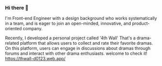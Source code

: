 ### Hi there 👋
I'm Front-end Engineer with a design background who works systematically in a team, and is eager to join an open-minded, innovative, and product-oriented company.

Recently, I developed a personal project called '4th Wall' 
That's a drama-related platform that allows users to collect and rate their favorite dramas. On this platform, users can engage in discussions about dramas through forums and interact with other drama enthusiasts.
welcome to check it! 
https://thwall-d0123.web.app/
